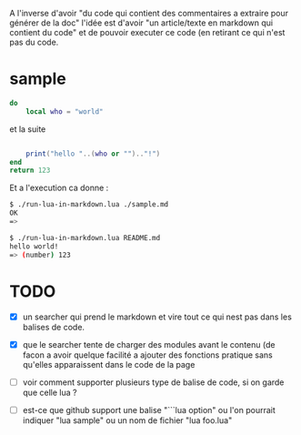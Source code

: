 A l'inverse d'avoir "du code qui contient des commentaires a extraire pour générer de la doc"
l'idée est d'avoir "un article/texte en markdown qui contient du code" et de pouvoir executer ce code (en retirant ce qui n'est pas du code.

# sample

```lua
do
	local who = "world"
```

et la suite

```lua

	print("hello "..(who or "").."!")
end
return 123
```

Et a l'execution ca donne :
```bash
$ ./run-lua-in-markdown.lua ./sample.md                                                                                                                                  
OK
=>

$ ./run-lua-in-markdown.lua README.md                                                                                                       
hello world!
=> (number) 123
```

# TODO

- [x] un searcher qui prend le markdown et vire tout ce qui nest pas dans les balises de code.
- [x] que le searcher tente de charger des modules avant le contenu (de facon a avoir quelque facilité a ajouter des fonctions pratique sans qu'elles apparaissent dans le code de la page
- [ ] voir comment supporter plusieurs type de balise de code, si on garde que celle lua ?
- [ ] est-ce que github support une balise "\`\`\`lua option" ou l'on pourrait indiquer "lua sample" ou un nom de fichier "lua foo.lua"


